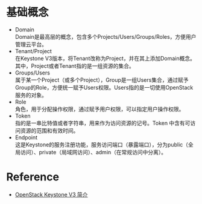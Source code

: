 # 基础概念
- Domain <br>
    Domain是最高层的概念，包含多个Projects/Users/Groups/Roles，方便用户管理云平台。
- Tenant/Project <br>
    在Keystone V3版本，将Tenant改称为Project，并在其上添加Domain概念。其中，Project或者Tenant指的是一组资源的集合。
- Groups/Users <br>
    属于某一个Project（或多个Project），Group是一组Users集合，通过赋予Group的Role，方便统一赋予Users权限。Users指的是一切使用OpenStack服务的对象。
- Role <br>
    角色，用于分配操作权限，通过赋予用户权限，可以指定用户操作权限。
- Token <br>
    指的是一串比特值或者字符串，用来作为访问资源的记号。Token 中含有可访问资源的范围和有效时间。
- Endpoint <br>
    这是Keystone的服务注册功能，服务访问端口（暴露端口），分为public（全局访问）、private（局域网访问）、admin（在常规访问中分离）。




# Reference
- [OpenStack Keystone V3 简介](https://www.ibm.com/developerworks/cn/cloud/library/1506_yuwz_keystonev3/index.html)
